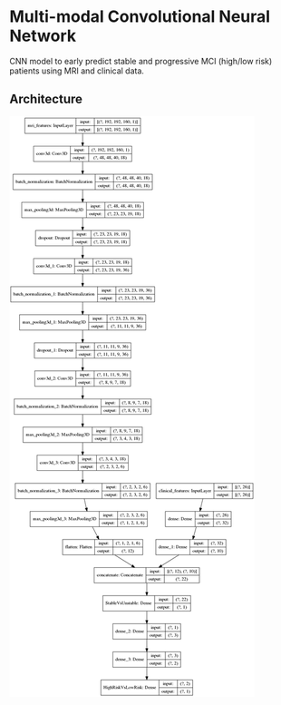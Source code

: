 # Multi-modal Convolutional Neural Network
CNN model to early predict stable and progressive MCI (high/low risk) patients using MRI and clinical data.
## Architecture
<img src = "MODEL.png">
